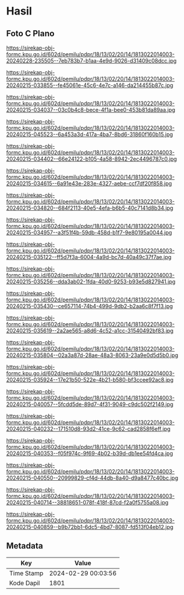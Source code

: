 # Hasil

## Foto C Plano

https://sirekap-obj-formc.kpu.go.id/602d/pemilu/pdpr/18/13/02/20/14/1813022014003-20240228-235505--7eb783b7-b1aa-4e9d-9026-d31409c08dcc.jpg

https://sirekap-obj-formc.kpu.go.id/602d/pemilu/pdpr/18/13/02/20/14/1813022014003-20240215-033855--fe45061e-45c6-4e7c-a146-da214455b87c.jpg

https://sirekap-obj-formc.kpu.go.id/602d/pemilu/pdpr/18/13/02/20/14/1813022014003-20240215-034037--03c0b4c8-bece-4f1a-bee0-453b81da89aa.jpg

https://sirekap-obj-formc.kpu.go.id/602d/pemilu/pdpr/18/13/02/20/14/1813022014003-20240215-045523--6a453a3d-417a-4ba7-8bd6-31860f160b15.jpg

https://sirekap-obj-formc.kpu.go.id/602d/pemilu/pdpr/18/13/02/20/14/1813022014003-20240215-034402--66e24122-b105-4a58-8942-2ec4496787c0.jpg

https://sirekap-obj-formc.kpu.go.id/602d/pemilu/pdpr/18/13/02/20/14/1813022014003-20240215-034615--6a91e43e-283e-4327-aebe-ccf7df20f858.jpg

https://sirekap-obj-formc.kpu.go.id/602d/pemilu/pdpr/18/13/02/20/14/1813022014003-20240215-034820--684f2113-40e5-4efa-b6b5-40c7141d8b34.jpg

https://sirekap-obj-formc.kpu.go.id/602d/pemilu/pdpr/18/13/02/20/14/1813022014003-20240215-034957--a3f51f4b-59db-458d-b1f7-9e80195a0044.jpg

https://sirekap-obj-formc.kpu.go.id/602d/pemilu/pdpr/18/13/02/20/14/1813022014003-20240215-035122--ff5d7f3a-6004-4a9d-bc7d-40a49c37f7ae.jpg

https://sirekap-obj-formc.kpu.go.id/602d/pemilu/pdpr/18/13/02/20/14/1813022014003-20240215-035256--dda3ab02-1fda-40d0-9253-b93e5d827941.jpg

https://sirekap-obj-formc.kpu.go.id/602d/pemilu/pdpr/18/13/02/20/14/1813022014003-20240215-035430--ce657114-74b4-499d-9db2-b2aa6c8f7f13.jpg

https://sirekap-obj-formc.kpu.go.id/602d/pemilu/pdpr/18/13/02/20/14/1813022014003-20240215-035619--2a2ae565-a8d6-4c52-a1cc-31540492bf83.jpg

https://sirekap-obj-formc.kpu.go.id/602d/pemilu/pdpr/18/13/02/20/14/1813022014003-20240215-035804--02a3a87d-28ae-48a3-8063-23a9e0d5d5b0.jpg

https://sirekap-obj-formc.kpu.go.id/602d/pemilu/pdpr/18/13/02/20/14/1813022014003-20240215-035924--17e21b50-522e-4b21-b580-bf3ccee92ac8.jpg

https://sirekap-obj-formc.kpu.go.id/602d/pemilu/pdpr/18/13/02/20/14/1813022014003-20240215-040057--5fcdd5de-89d7-4f31-9049-c9dc502f2149.jpg

https://sirekap-obj-formc.kpu.go.id/602d/pemilu/pdpr/18/13/02/20/14/1813022014003-20240215-040232--171510d8-93d2-41ce-9c62-cad2858f6eff.jpg

https://sirekap-obj-formc.kpu.go.id/602d/pemilu/pdpr/18/13/02/20/14/1813022014003-20240215-040353--f05f974c-9f69-4b02-b39d-db1ee54fd4ca.jpg

https://sirekap-obj-formc.kpu.go.id/602d/pemilu/pdpr/18/13/02/20/14/1813022014003-20240215-040550--20999829-cf4d-44db-8a40-d9a8477c40bc.jpg

https://sirekap-obj-formc.kpu.go.id/602d/pemilu/pdpr/18/13/02/20/14/1813022014003-20240215-040714--38818651-078f-418f-87cd-f2a0f5755a08.jpg

https://sirekap-obj-formc.kpu.go.id/602d/pemilu/pdpr/18/13/02/20/14/1813022014003-20240215-040859--b9b72bb1-6dc5-4bd7-8087-fd513f04eb12.jpg


## Metadata

| Key        | Value               |
| ---------- | ------------------- |
| Time Stamp | 2024-02-29 00:03:56 |
| Kode Dapil | 1801                |



